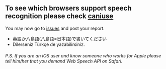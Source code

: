 ## To see which browsers support speech recognition please check [caniuse](https://caniuse.com/?search=Speech%20Recognition%20API)

You may now go to [issues](https://github.com/speakworldlanguages/Here-you-can-report-issues-about-the-app/issues) and post your report.
* 英語か八島語(八島語=日本語)で書いてください
* Dilerseniz Türkçe de yazabilirsiniz.

###### P.S. If you are an iOS user and know someone who works for Apple please tell him/her that you demand Web Speech API on Safari.
